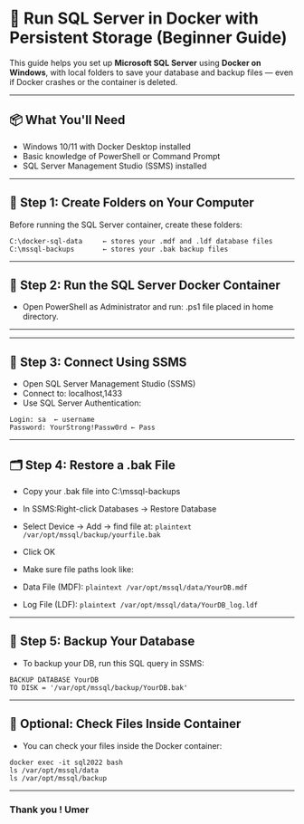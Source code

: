 # 🐳 Run SQL Server in Docker with Persistent Storage (Beginner Guide)

This guide helps you set up **Microsoft SQL Server** using **Docker on Windows**, with local folders to save your database and backup files — even if Docker crashes or the container is deleted.

---

## 📦 What You'll Need

- Windows 10/11 with Docker Desktop installed
- Basic knowledge of PowerShell or Command Prompt
- SQL Server Management Studio (SSMS) installed

---

## 📁 Step 1: Create Folders on Your Computer

Before running the SQL Server container, create these folders:

```plaintext
C:\docker-sql-data     ← stores your .mdf and .ldf database files
C:\mssql-backups       ← stores your .bak backup files
```
---
## 🐳 Step 2: Run the SQL Server Docker Container
- Open PowerShell as Administrator and run: .ps1 file placed in home directory.
---

---
## 🧠 Step 3: Connect Using SSMS
- Open SQL Server Management Studio (SSMS)
- Connect to: localhost,1433
- Use SQL Server Authentication:

```plaintext
Login: sa  ← username
Password: YourStrong!Passw0rd ← Pass
```
---
## 🗂️ Step 4: Restore a .bak File
- Copy your .bak file into C:\mssql-backups
- In SSMS:Right-click Databases → Restore Database
- Select Device → Add → find file at:
```plaintext /var/opt/mssql/backup/yourfile.bak ```
- Click OK
- Make sure file paths look like:

- Data File (MDF): ```plaintext /var/opt/mssql/data/YourDB.mdf ```
- Log File (LDF): ```plaintext /var/opt/mssql/data/YourDB_log.ldf ```
---
## 🔄 Step 5: Backup Your Database
- To backup your DB, run this SQL query in SSMS:
```plaintext
BACKUP DATABASE YourDB
TO DISK = '/var/opt/mssql/backup/YourDB.bak'
```
---

## 🧪 Optional: Check Files Inside Container
- You can check your files inside the Docker container:
```plaintext
docker exec -it sql2022 bash
ls /var/opt/mssql/data
ls /var/opt/mssql/backup
```
----

### Thank you ! Umer